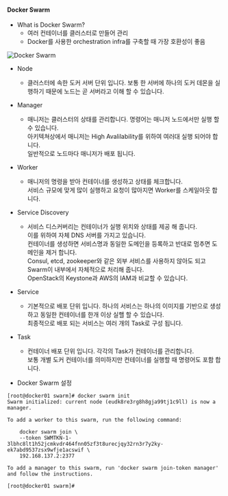 #### Docker Swarm
+ What is Docker Swarm?
    + 여러 컨테이너를 클러스터로 만들어 관리
    + Docker를 사용한 orchestration infra를 구축할 때 가장 호환성이 좋음

![Docker Swarm](https://github.com/suhojang/dockerswram/blob/master/docker-swram.png)

+ Node
  + 클러스터에 속한 도커 서버 단위 입니다. 보통 한 서버에 하나의 도커 데몬을 실행하기 때문에 노드는 곧 서버라고 이해 할 수 있습니다.   
  
+ Manager
  + 매니저는 클러스터의 상태를 관리합니다. 명령어는 매니저 노드에서만 실행 할 수 있습니다.   
    아키텍쳐상에서 매니저는 High Avalilability를 위하여 여러대 실행 되어야 합니다.   
    일반적으로 노드마다 매니저가 배포 됩니다.   
 
+ Worker
  + 매니저의 명령을 받아 컨테이너를 생성하고 상태를 체크합니다.   
  서비스 규모에 맞게 많이 실행하고 요청이 많아지면 Worker를 스케일아웃 합니다.
    
+ Service Discovery
  + 서비스 디스커버리는 컨테이너가 실행 위치와 상태를 제공 해 줍니다.   
  이를 위하여 자체 DNS 서버를 가지고 있습니다.   
    컨테이너를 생성하면 서비스명과 동일한 도메인을 등록하고 반대로 멈추면 도메인을 제거 합니다.   
    Consul, etcd, zookeeper와 같은 외부 서비스를 사용하지 않아도 되고 Swarm이 내부에서 자체적으로 처리해 줍니다.   
    OpenStack의 Keystone과 AWS의 IAM과 비교할 수 있습니다.   
    
+ Service
  + 기본적으로 배포 단위 입니다. 
    하나의 서비스는 하나의 이미지를 기반으로 생성하고 동일한 컨테이너를 한개 이상 실핼 할 수 있습니다.   
    최종적으로 배포 되는 서비스는 여러 개의 Task로 구성 됩니다.   
    
+ Task
  + 컨테이너 배포 단위 입니다. 각각의 Task가 컨테이너를 관리합니다.   
  보통 개별 도커 컨테이너를 의미하지만 컨테이너를 실행할 때 명령어도 포함 합니다.   
  
+ Docker Swarm 설정

```shell
[root@docker01 swarm]# docker swarm init
Swarm initialized: current node (eudk8re3rg8h8gja99tj1c9ll) is now a manager.

To add a worker to this swarm, run the following command:

    docker swarm join \
    --token SWMTKN-1-3lbhc8lt1h52jcmkvdr464fnn05zf3t8urecjqy32rn3r7y2ky-ek7abd9537zsx9wfje1acswif \
    192.168.137.2:2377

To add a manager to this swarm, run 'docker swarm join-token manager' and follow the instructions.

[root@docker01 swarm]#
```